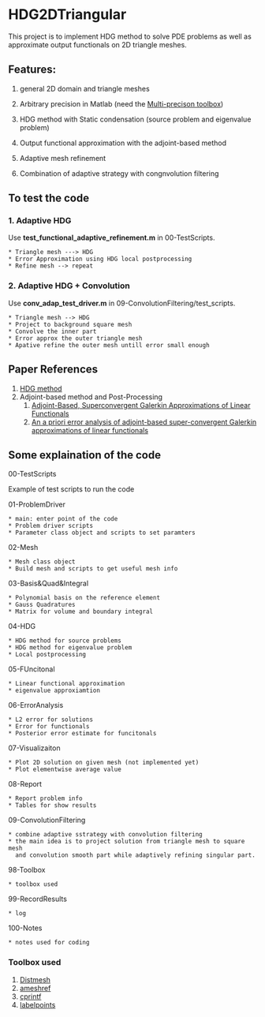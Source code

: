 # HDG2DTriangular 

This project is to implement HDG method to solve PDE problems as well as approximate
output functionals on 2D triangle meshes.

## Features:

1. general 2D domain and triangle meshes

2. Arbitrary precision in Matlab (need the [Multi-precison toolbox](https://www.advanpix.com/))

3. HDG method with Static condensation (source problem and eigenvalue problem)

4. Output functional approximation with the adjoint-based method

5. Adaptive mesh refinement

6. Combination of adaptive strategy with congnvolution filtering 

## To test the code

### 1. Adaptive  HDG

Use **test_functional_adaptive_refinement.m** in 00-TestScripts.

    * Triangle mesh ---> HDG 
    * Error Approximation using HDG local postprocessing
    * Refine mesh --> repeat

### 2. Adaptive HDG + Convolution

Use **conv_adap_test_driver.m** in 09-ConvolutionFiltering/test_scripts.

    * Triangle mesh --> HDG
    * Project to background square mesh
    * Convolve the inner part 
    * Error approx the outer triangle mesh
    * Apative refine the outer mesh untill error small enough


## Paper References
1. [HDG method](https://www.ams.org/journals/mcom/2010-79-271/S0025-5718-10-02334-3/viewer/)
2. Adjoint-based method and Post-Processing
	1. [Adjoint-Based, Superconvergent Galerkin Approximations of Linear Functionals](https://dl.acm.org/doi/abs/10.1007/s10915-017-0507-7)
	2. [An a priori error analysis of adjoint-based super-convergent Galerkin approximations of linear functionals](https://academic.oup.com/imajna/advance-article-abstract/doi/10.1093/imanum/draa102/6104058)

## Some explaination of the code


00-TestScripts

Example of test scripts to run the code

01-ProblemDriver

    * main: enter point of the code
    * Problem driver scripts 
    * Parameter class object and scripts to set paramters

02-Mesh

    * Mesh class object
    * Build mesh and scripts to get useful mesh info

03-Basis&Quad&Integral

    * Polynomial basis on the reference element
    * Gauss Quadratures
    * Matrix for volume and boundary integral

04-HDG
    
    * HDG method for source problems
    * HDG method for eigenvalue problem
    * Local postprocessing 

05-FUncitonal
    
    * Linear functional approximation
    * eigenvalue approxiamtion

06-ErrorAnalysis
    
    * L2 error for solutions
    * Error for functionals
    * Posterior error estimate for funcitonals

07-Visualizaiton

    * Plot 2D solution on given mesh (not implemented yet)
    * Plot elementwise average value

08-Report
    
    * Report problem info
    * Tables for show results

09-ConvolutionFiltering

    * combine adaptive sstrategy with convolution filtering 
    * the main idea is to project solution from triangle mesh to square mesh
      and convolution smooth part while adaptively refining singular part.  
98-Toolbox
    
    * toolbox used

99-RecordResults

    * log

100-Notes

    * notes used for coding


### Toolbox used

1. [Distmesh](http://persson.berkeley.edu/distmesh/) 
2. [ameshref](https://github.com/aschmidtuulm/ameshref)
3. [cprintf](https://www.mathworks.com/matlabcentral/fileexchange/24093-cprintf-display-formatted-colored-text-in-command-window)
4. [labelpoints](https://www.mathworks.com/matlabcentral/fileexchange/46891-labelpoints?s_tid=srchtitle)
